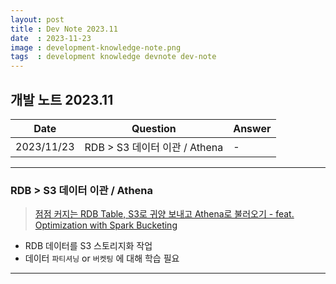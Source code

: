 ```yaml
---
layout: post
title : Dev Note 2023.11
date  : 2023-11-23
image : development-knowledge-note.png
tags  : development knowledge devnote dev-note
---
```


## 개발 노트 2023.11

| Date | Question | Answer |
| :---: | --- | --- |
| 2023/11/23 | RDB > S3 데이터 이관 / Athena | - |

---

### RDB > S3 데이터 이관 / Athena

> [점점 커지는 RDB Table, S3로 귀양 보내고 Athena로 불러오기 - feat. Optimization with Spark Bucketing](https://blog.banksalad.com/tech/data-optimization-with-bucketing/)

- RDB 데이터를 S3 스토리지화 작업
- 데이터 `파티셔닝` or `버켓팅` 에 대해 학습 필요

---
